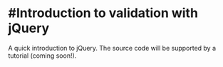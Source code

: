 #Introduction to validation with jQuery
=================

A quick introduction to jQuery.  The source code will be supported by a tutorial (coming soon!).
